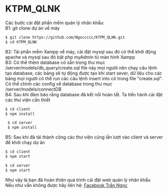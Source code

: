 # KTPM_QLNK
Các bước cài đặt phần mềm quản lý nhân khẩu:<br/>
B1: git clone dự án về máy<br/>

```bash
$ git clone https://github.com/Ngoccccc/KTPM_QLNK.git
$ cd KTPM_QLNK
```

B2: Tải phần mềm Xampp về máy, cài đặt mysql sau đó có thể khởi động apache và mysql sau đó bật php myAdmin từ màn hình Xampp<br/>
B3: Có thể thêm database có sẵn trong thư mục /server/models/db_query/create.sql file này mọi người nên chạy câu lệnh tạo database, các bảng sẽ tự động được tạo khi start sever, dữ liệu cho các bảng mọi người có thể run các câu lệnh insert into có trong file "create.sql". Có thể chỉnh các config về database trong thư mục /server/models/connectDB<br/>
B4: Sau khi đảm bảo rằng database đã kết nối hoàn tất. Ta tiến hành cài đặt các thư viện cần thiết<br/>
 ```bash
 $ cd client
 $ npm install
```
```bash
 $ cd server
 $ npm install
```

B5: Sau khi đã tải thành công các thư viện cũng lần lượt vào client và server để khởi chạy dự án <br/>

 ```bash
 $ cd client
 $ npm start
```

 ```bash
 $ cd server
 $ npm start
```

  Như vậy là bạn đã hoàn thiện quá trình cài đặt web quản lý nhân khẩu<br/>
  Nếu như vẫn không được hãy liên hệ:
  <a href="https://www.facebook.com/tienngoc2k2">Facebook Trần Ngọc</a>
